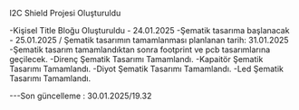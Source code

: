 I2C Shield Projesi Oluşturuldu

-Kişisel Title Bloğu Oluşturuldu - 24.01.2025
-Şematik tasarıma başlanacak - 25.01.2025 / Şematik tasarımın tamamlanması planlanan tarih: 31.01.2025
-Şematik tasarım tamamlandıktan sonra footprint ve pcb tasarımlarına geçilecek.
-Direnç Şematik Tasarımı Tamamlandı.
-Kapaitör Şematik Tasarımı Tamamlandı.
-Diyot Şematik Tasarımı Tamamlandı.
-Led Şematik Tasarımı Tamamlandı.

---Son güncelleme : 30.01.2025/19.32
